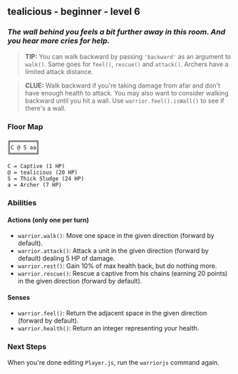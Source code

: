## tealicious - beginner - level 6

### _The wall behind you feels a bit further away in this room. And you hear more cries for help._

> **TIP:** You can walk backward by passing `'backward'` as an argument to `walk()`. Same goes for `feel()`, `rescue()` and `attack()`. Archers have a limited attack distance.

> **CLUE:** Walk backward if you're taking damage from afar and don't have enough health to attack. You may also want to consider walking backward until you hit a wall. Use `warrior.feel().isWall()` to see if there's a wall.

### Floor Map

```
╔════════╗
║C @ S aa║
╚════════╝

C = Captive (1 HP)
@ = tealicious (20 HP)
S = Thick Sludge (24 HP)
a = Archer (7 HP)
```

### Abilities

#### Actions (only one per turn)

* `warrior.walk()`: Move one space in the given direction (forward by default).
* `warrior.attack()`: Attack a unit in the given direction (forward by default) dealing 5 HP of damage.
* `warrior.rest()`: Gain 10% of max health back, but do nothing more.
* `warrior.rescue()`: Rescue a captive from his chains (earning 20 points) in the given direction (forward by default).

#### Senses

* `warrior.feel()`: Return the adjacent space in the given direction (forward by default).
* `warrior.health()`: Return an integer representing your health.

### Next Steps

When you're done editing `Player.js`, run the `warriorjs` command again.
